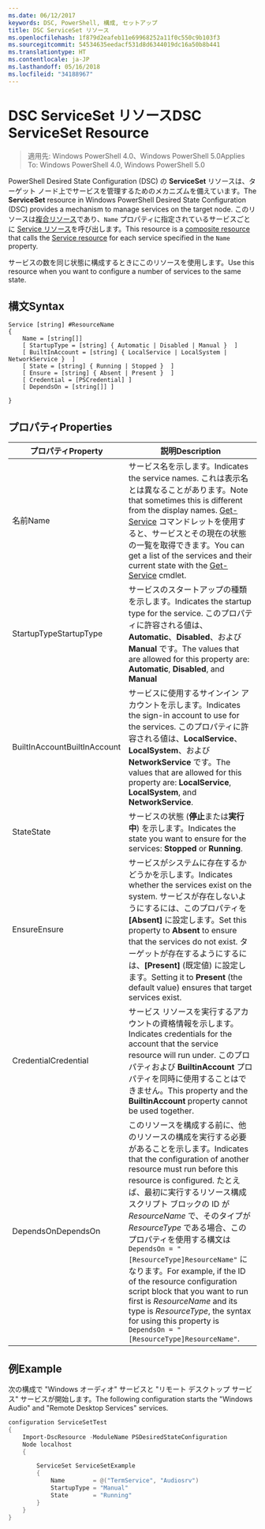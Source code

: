 ```yaml
---
ms.date: 06/12/2017
keywords: DSC, PowerShell, 構成, セットアップ
title: DSC ServiceSet リソース
ms.openlocfilehash: 1f879d2eafeb11e69968252a11f0c550c9b103f3
ms.sourcegitcommit: 54534635eedacf531d8d6344019dc16a50b8b441
ms.translationtype: HT
ms.contentlocale: ja-JP
ms.lasthandoff: 05/16/2018
ms.locfileid: "34188967"
---
```

# <a name="dsc-serviceset-resource"></a><span data-ttu-id="ef5cb-103">DSC ServiceSet リソース</span><span class="sxs-lookup"><span data-stu-id="ef5cb-103">DSC ServiceSet Resource</span></span>

> <span data-ttu-id="ef5cb-104">適用先: Windows PowerShell 4.0、Windows PowerShell 5.0</span><span class="sxs-lookup"><span data-stu-id="ef5cb-104">Applies To: Windows PowerShell 4.0, Windows PowerShell 5.0</span></span>


<span data-ttu-id="ef5cb-105">PowerShell Desired State Configuration (DSC) の **ServiceSet** リソースは、ターゲット ノード上でサービスを管理するためのメカニズムを備えています。</span><span class="sxs-lookup"><span data-stu-id="ef5cb-105">The **ServiceSet** resource in Windows PowerShell Desired State Configuration (DSC) provides a mechanism to manage services on the target node.</span></span> <span data-ttu-id="ef5cb-106">このリソースは[複合リソース](authoringResourceComposite.md)であり、`Name` プロパティに指定されているサービスごとに [Service リソース](serviceResource.md)を呼び出します。</span><span class="sxs-lookup"><span data-stu-id="ef5cb-106">This resource is a [composite resource](authoringResourceComposite.md) that calls the [Service resource](serviceResource.md) for each service specified in the `Name` property.</span></span>

<span data-ttu-id="ef5cb-107">サービスの数を同じ状態に構成するときにこのリソースを使用します。</span><span class="sxs-lookup"><span data-stu-id="ef5cb-107">Use this resource when you want to configure a number of services to the same state.</span></span>

## <a name="syntax"></a><span data-ttu-id="ef5cb-108">構文</span><span class="sxs-lookup"><span data-stu-id="ef5cb-108">Syntax</span></span>

```
Service [string] #ResourceName
{
    Name = [string[]]
    [ StartupType = [string] { Automatic | Disabled | Manual }  ]
    [ BuiltInAccount = [string] { LocalService | LocalSystem | NetworkService }  ]
    [ State = [string] { Running | Stopped }  ]
    [ Ensure = [string] { Absent | Present }  ]
    [ Credential = [PSCredential] ]
    [ DependsOn = [string[]] ]

}
```

## <a name="properties"></a><span data-ttu-id="ef5cb-109">プロパティ</span><span class="sxs-lookup"><span data-stu-id="ef5cb-109">Properties</span></span>

|  <span data-ttu-id="ef5cb-110">プロパティ</span><span class="sxs-lookup"><span data-stu-id="ef5cb-110">Property</span></span>  |  <span data-ttu-id="ef5cb-111">説明</span><span class="sxs-lookup"><span data-stu-id="ef5cb-111">Description</span></span>   |
|---|---|
| <span data-ttu-id="ef5cb-112">名前</span><span class="sxs-lookup"><span data-stu-id="ef5cb-112">Name</span></span>| <span data-ttu-id="ef5cb-113">サービス名を示します。</span><span class="sxs-lookup"><span data-stu-id="ef5cb-113">Indicates the service names.</span></span> <span data-ttu-id="ef5cb-114">これは表示名とは異なることがあります。</span><span class="sxs-lookup"><span data-stu-id="ef5cb-114">Note that sometimes this is different from the display names.</span></span> <span data-ttu-id="ef5cb-115">[Get-Service](https://technet.microsoft.com/library/hh849804.aspx) コマンドレットを使用すると、サービスとその現在の状態の一覧を取得できます。</span><span class="sxs-lookup"><span data-stu-id="ef5cb-115">You can get a list of the services and their current state with the [Get-Service](https://technet.microsoft.com/library/hh849804.aspx) cmdlet.</span></span>|
| <span data-ttu-id="ef5cb-116">StartupType</span><span class="sxs-lookup"><span data-stu-id="ef5cb-116">StartupType</span></span>| <span data-ttu-id="ef5cb-117">サービスのスタートアップの種類を示します。</span><span class="sxs-lookup"><span data-stu-id="ef5cb-117">Indicates the startup type for the service.</span></span> <span data-ttu-id="ef5cb-118">このプロパティに許容される値は、**Automatic**、**Disabled**、および **Manual** です。</span><span class="sxs-lookup"><span data-stu-id="ef5cb-118">The values that are allowed for this property are: **Automatic**, **Disabled**, and **Manual**</span></span>|
| <span data-ttu-id="ef5cb-119">BuiltInAccount</span><span class="sxs-lookup"><span data-stu-id="ef5cb-119">BuiltInAccount</span></span>| <span data-ttu-id="ef5cb-120">サービスに使用するサインイン アカウントを示します。</span><span class="sxs-lookup"><span data-stu-id="ef5cb-120">Indicates the sign-in account to use for the services.</span></span> <span data-ttu-id="ef5cb-121">このプロパティに許容される値は、**LocalService**、**LocalSystem**、および **NetworkService** です。</span><span class="sxs-lookup"><span data-stu-id="ef5cb-121">The values that are allowed for this property are: **LocalService**, **LocalSystem**, and **NetworkService**.</span></span>|
| <span data-ttu-id="ef5cb-122">State</span><span class="sxs-lookup"><span data-stu-id="ef5cb-122">State</span></span>| <span data-ttu-id="ef5cb-123">サービスの状態 (**停止**または**実行中**) を示します。</span><span class="sxs-lookup"><span data-stu-id="ef5cb-123">Indicates the state you want to ensure for the services: **Stopped** or **Running**.</span></span>|
| <span data-ttu-id="ef5cb-124">Ensure</span><span class="sxs-lookup"><span data-stu-id="ef5cb-124">Ensure</span></span>| <span data-ttu-id="ef5cb-125">サービスがシステムに存在するかどうかを示します。</span><span class="sxs-lookup"><span data-stu-id="ef5cb-125">Indicates whether the services exist on the system.</span></span> <span data-ttu-id="ef5cb-126">サービスが存在しないようにするには、このプロパティを **[Absent]** に設定します。</span><span class="sxs-lookup"><span data-stu-id="ef5cb-126">Set this property to **Absent** to ensure that the services do not exist.</span></span> <span data-ttu-id="ef5cb-127">ターゲットが存在するようにするには、**[Present]** (既定値) に設定します。</span><span class="sxs-lookup"><span data-stu-id="ef5cb-127">Setting it to **Present** (the default value) ensures that target services exist.</span></span>|
| <span data-ttu-id="ef5cb-128">Credential</span><span class="sxs-lookup"><span data-stu-id="ef5cb-128">Credential</span></span>| <span data-ttu-id="ef5cb-129">サービス リソースを実行するアカウントの資格情報を示します。</span><span class="sxs-lookup"><span data-stu-id="ef5cb-129">Indicates credentials for the account that the service resource will run under.</span></span> <span data-ttu-id="ef5cb-130">このプロパティおよび **BuiltinAccount** プロパティを同時に使用することはできません。</span><span class="sxs-lookup"><span data-stu-id="ef5cb-130">This property and the **BuiltinAccount** property cannot be used together.</span></span>|
| <span data-ttu-id="ef5cb-131">DependsOn</span><span class="sxs-lookup"><span data-stu-id="ef5cb-131">DependsOn</span></span>| <span data-ttu-id="ef5cb-132">このリソースを構成する前に、他のリソースの構成を実行する必要があることを示します。</span><span class="sxs-lookup"><span data-stu-id="ef5cb-132">Indicates that the configuration of another resource must run before this resource is configured.</span></span> <span data-ttu-id="ef5cb-133">たとえば、最初に実行するリソース構成スクリプト ブロックの ID が *ResourceName* で、そのタイプが *ResourceType* である場合、このプロパティを使用する構文は `DependsOn = "[ResourceType]ResourceName"` になります。</span><span class="sxs-lookup"><span data-stu-id="ef5cb-133">For example, if the ID of the resource configuration script block that you want to run first is *ResourceName* and its type is *ResourceType*, the syntax for using this property is `DependsOn = "[ResourceType]ResourceName"`.</span></span>|



## <a name="example"></a><span data-ttu-id="ef5cb-134">例</span><span class="sxs-lookup"><span data-stu-id="ef5cb-134">Example</span></span>

<span data-ttu-id="ef5cb-135">次の構成で "Windows オーディオ" サービスと "リモート デスクトップ サービス" サービスが開始します。</span><span class="sxs-lookup"><span data-stu-id="ef5cb-135">The following configuration starts the "Windows Audio" and "Remote Desktop Services" services.</span></span>

```powershell
configuration ServiceSetTest
{
    Import-DscResource -ModuleName PSDesiredStateConfiguration
    Node localhost
    {

        ServiceSet ServiceSetExample
        {
            Name        = @("TermService", "Audiosrv")
            StartupType = "Manual"
            State       = "Running"
        }
    }
}
```